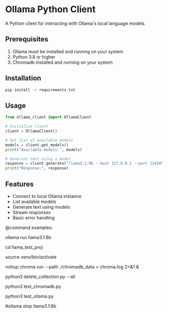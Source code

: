 # Ollama Python Client

A Python client for interacting with Ollama's local language models.

## Prerequisites

1. Ollama must be installed and running on your system
2. Python 3.8 or higher
3. Chromadb installed and running on your system

## Installation

```bash
pip install -r requirements.txt
```

## Usage

```python
from ollama_client import OllamaClient

# Initialize client
client = OllamaClient()

# Get list of available models
models = client.get_models()
print("Available models:", models)

# Generate text using a model
response = client.generate("llama3.1:8b --host 127.0.0.1 --port 11434", "Hello, how are you?")
print("Response:", response)
```

## Features

- Connect to local Ollama instance
- List available models
- Generate text using models
- Stream responses
- Basic error handling

@command examples:

ollama run llama3.1:8b

cd llama_test_proj

source venv/bin/activate

nohup chroma run --path ./chromadb_data > chroma.log 2>&1 &

python3 delete_collection.py --all

python3 test_chromadb.py

python3 test_ollama.py

#ollama stop llama3.1:8b
